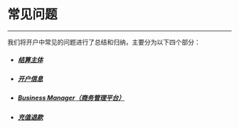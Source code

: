 # 常见问题

---

我们将开户中常见的问题进行了总结和归纳，主要分为以下四个部分：

* ##### [结算主体](/chapter1/jie-suan-zhu-ti.md)
* ##### [开户信息](/chapter1/kai-hu.md)
* ##### [Business Manager（商务管理平台）](/Bus)
* ##### [充值退款](/chapter1/chong-zhi.md)



